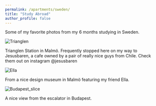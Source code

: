 ```yaml
---
permalink: /apartments/sweden/
title: "Study Abroad"
author_profile: false
---
```


Some of my favorite photos from my 6 months studying in Sweden. 


![Trianglen](https://imgur.com/DY2C3TC.jpg)

Trianglen Station in Malmö. Frequently stopped here on my way to Jesusbaren, a cafe owned by a pair of really nice guys from Chile. Check them out on instagram @jesusbaren
<br>

![Ella](https://imgur.com/ooiw7aq.jpg)

From a nice design museum in Malmö featuring my friend Ella.
<br>

![Budapest_slice](https://imgur.com/I4jDKR6.jpg)

A nice view from the escalator in Budapest.
